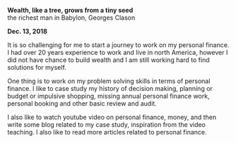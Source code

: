 
**Wealth, like a tree, grows from a tiny seed**<br>
the richest man in Babylon, Georges Clason<br>

**Dec. 13, 2018**<br>


It is so challenging for me to start a journey to work on my personal finance. I had over 20 years experience to work and live in north America, however I did not have chance to build wealth and I am still working hard to find solutions for myself. 

One thing is to work on my problem solving skills in terms of personal finance. I like to case study my history of decision making, planning or budget or impulsive shopping, missing annual personal finance work, personal booking and other basic review and audit. 

I also like to watch youtube video on personal finance, money, and then write some blog related to my case study, inspiration from the video teaching. I also like to read more articles related to personal finance. 


